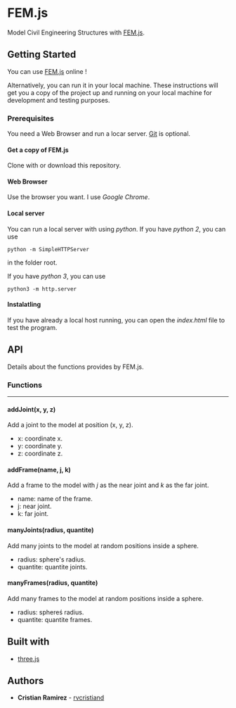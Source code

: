 # FEM.js
Model Civil Engineering Structures with [FEM.js](rvcristiand.github.com/FEM.js).

## Getting Started
You can use [FEM.js](rvcristiand.github.com/FEM.js) online !

Alternatively, you can run it in your local machine. These instructions will get you a copy of the project up and running on your local machine for development and testing purposes.

### Prerequisites
You need a Web Browser and run a locar server. [Git](https://git-scm.com/) is optional.

#### Get a copy of FEM.js
Clone with or download this repository.

#### Web Browser
Use the browser you want. I use _Google Chrome_.

#### Local server
You can run a local server with using _python_. If you have _python 2_, you can use
```
python -m SimpleHTTPServer
```
in the folder root.

If you have _python 3_, you can use
```
python3 -m http.server
```

#### Instalatling
If you have already a local host running, you can open the _index.html_ file to test the program.

## API

Details about the functions provides by FEM.js.

### Functions
---
#### addJoint(x, y, z)
Add a joint to the model at position (x, y, z).
- x: coordinate x.
- y: coordinate y.
- z: coordinate z.

#### addFrame(name, j, k)
Add a frame to the model with _j_ as the near joint and _k_ as the far joint.
- name: name of the frame.
- j: near joint.
- k: far joint.

#### manyJoints(radius, quantite)
Add many joints to the model at random positions inside a sphere.
- radius: sphere's radius.
- quantite: quantite joints.

#### manyFrames(radius, quantite)
Add many frames to the model at random positions inside a sphere.
- radius: sphereś radius.
- quantite: quantite frames.

## Built with
* [three.js](https://threejs.org/)

## Authors
* **Cristian Ramirez** - [rvcristiand](https://scienti.minciencias.gov.co/cvlac/visualizador/generarCurriculoCv.do?cod_rh=0000122390)
